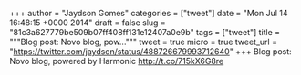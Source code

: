 
+++
author = "Jaydson Gomes"
categories = ["tweet"]
date = "Mon Jul 14 16:48:15 +0000 2014"
draft = false
slug = "81c3a627779be509b07ff408ff131e12407a0e9b"
tags = ["tweet"]
title = """Blog post: Novo blog, pow..."""
tweet = true
micro = true
tweet_url = "https://twitter.com/jaydson/status/488726679993712640"
+++
Blog post: Novo blog, powered by Harmonic http://t.co/715kX6G8re
